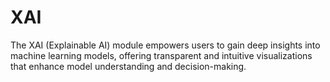 # XAI

The XAI (Explainable AI) module empowers users to gain deep insights into machine learning models, offering transparent and intuitive visualizations that enhance model understanding and decision-making.
